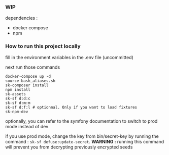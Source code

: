 ### WIP ###

dependencies :
- docker compose
- npm

### How to run this project locally ###

fill in the environment variables in the .env file (uncommitted)

next run those commands
```
docker-compose up -d
source bash_aliases.sh
sk-composer install
npm install
sk-assets
sk-sf d:d:c
sk-sf d:m:m
sk-sf d:f:l # optionnal. Only if you want to load fixtures
sk-npm-dev
```

optionally, you can refer to the symfony documentation to switch to prod mode instead of dev

if you use prod mode, change the key from bin/secret-key by running the command : ```sk-sf defuse:update-secret```. **WARNING :** running this command will prevent you from decrypting previously encrypted seeds
